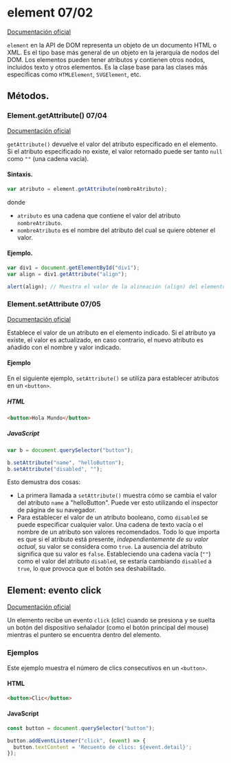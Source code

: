 # element 07/02


[Documentación oficial](https://developer.mozilla.org/en-US/docs/Web/API/Element)

`element` en la API de DOM representa un objeto de un documento HTML o XML. Es el tipo base más general de un objeto en la jerarquía de nodos del DOM. Los elementos pueden tener atributos y contienen otros nodos, incluidos texto y otros elementos. Es la clase base para las clases más específicas como `HTMLElement`, `SVGElement`, etc.


## Métodos.


### Element.getAttribute() 07/04


[Documentación oficial](https://developer.mozilla.org/es/docs/Web/API/Element/getAttribute)

`getAttribute()` devuelve el valor del atributo especificado en el elemento. Si el atributo especificado no existe, el valor retornado puede ser tanto `null` como `""` (una cadena vacía).


#### Sintaxis.


```js
var atributo = element.getAttribute(nombreAtributo);
```

donde

- `atributo` es una cadena que contiene el valor del atributo `nombreAtributo`.
- `nombreAtributo` es el nombre del atributo del cual se quiere obtener el valor.


#### Ejemplo.


```js
var div1 = document.getElementById("div1");
var align = div1.getAttribute("align");

alert(align); // Muestra el valor de la alineación (align) del elemento con id="div1"
```


### Element.setAttribute 07/05


[Documentación oficial](https://developer.mozilla.org/es/docs/Web/API/Element/setAttribute)

Establece el valor de un atributo en el elemento indicado. Si el atributo ya existe, el valor es actualizado, en caso contrario, el nuevo atributo es añadido con el nombre y valor indicado.


#### Ejemplo


En el siguiente ejemplo, `setAttribute()` se utiliza para establecer atributos en un `<button>`.


##### HTML


```html
<button>Hola Mundo</button>
```


##### JavaScript


```js
var b = document.querySelector("button");

b.setAttribute("name", "helloButton");
b.setAttribute("disabled", "");
```

Esto demustra dos cosas:

- La primera llamada a `setAttribute()` muestra cómo se cambia el valor del atributo `name` a "helloButton". Puede ver esto utilizando el inspector de página de su navegador.
- Para establecer el valor de un atributo booleano, como `disabled` se puede especificar cualquier valor. Una cadena de texto vacía o el nombre de un atributo son valores recomendados. Todo lo que importa es que si el atributo está presente, *independientemente de su valor actual*, su valor se considera como `true`. La ausencia del atributo significa que su valor es `false`. Estableciendo una cadena vacía (`""`) como el valor del atributo `disabled`, se estaría cambiando `disabled` a `true`, lo que provoca que el botón sea deshabilitado.


## Element: evento click


[Documentación oficial](https://developer.mozilla.org/es/docs/Web/API/Element/click_event)

Un elemento recibe un evento `click` (clic) cuando se presiona y se suelta un botón del dispositivo señalador (como el botón principal del mouse) mientras el puntero se encuentra dentro del elemento.


### Ejemplos


Este ejemplo muestra el número de clics consecutivos en un `<button>`.


#### HTML


```html
<button>Clic</button>
```


#### JavaScript


```js
const button = document.querySelector("button");

button.addEventListener("click", (event) => {
  button.textContent = 'Recuento de clics: ${event.detail}';
});
```